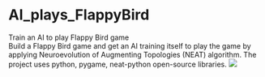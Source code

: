 # AI_plays_FlappyBird
Train an AI to play Flappy Bird game  
Build a Flappy Bird game and get an AI training itself to play the game by applying Neuroevolution of Augmenting Topologies (NEAT) algorithm. The project uses python, pygame, neat-python open-source libraries.
![](/Users/lamtuhao/Desktop/flap.pnj)
